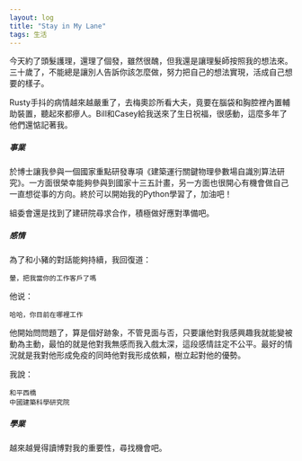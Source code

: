```yaml
---
layout: log
title: "Stay in My Lane"
tags: 生活
---
```



今天約了頭髮護理，還理了個發，雖然很醜，但我還是讓理髮師按照我的想法來。三十歲了，不能總是讓別人告訴你該怎麼做，努力把自己的想法實現，活成自己想要的樣子。

Rusty手抖的病情越來越嚴重了，去梅奧診所看大夫，竟要在腦袋和胸腔裡內置輔助裝置，聽起來都瘮人。Bill和Casey給我送來了生日祝福，很感動，這麼多年了他們還惦記著我。

<!-- more -->

##### 事業

於博士讓我參與一個國家重點研發專項《建築運行關鍵物理參數場自識別算法研究》。一方面很榮幸能夠參與到國家十三五計畫，另一方面也很開心有機會做自己一直想從事的方向。終於可以開始我的Python學習了，加油吧！

組委會還是找到了建研院尋求合作，積極做好應對準備吧。

##### 感情

為了和小豬的對話能夠持續，我回復道：

~~~
暈，把我當你的工作客戶了嗎
~~~

他说：

~~~
哈哈，你目前在哪裡工作
~~~

他開始問問題了，算是個好跡象，不管見面与否，只要讓他對我感興趣我就能變被動為主動，最怕的就是他對我無感而我入戲太深，這段感情註定不公平。最好的情況就是我對他形成免疫的同時他對我形成依賴，樹立起對他的優勢。

我說：

~~~
和平西橋
中國建築科學研究院
~~~

##### 學業

越來越覺得讀博對我的重要性，尋找機會吧。
